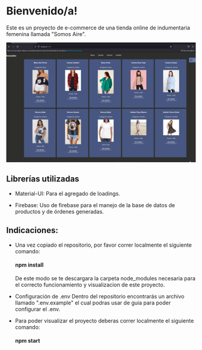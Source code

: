 # Bienvenido/a! 

Este es un proyecto de e-commerce de una tienda online de indumentaria femenina llamada "Somos Aire".

 
![Navigation][navegacion]

[navegacion]: /public/Presentacion.gif "Navegación"

## Librerías utilizadas

* Material-UI: Para el agregado de loadings.

* Firebase: Uso de firebase para el manejo de la base de datos de productos y de órdenes generadas.

## Indicaciones:

* Una vez copiado el repositorio, por favor correr localmente el siguiente comando: 
    #### npm install 
    
  De este modo se te descargara la carpeta node_modules necesaria para el correcto funcionamiento y visualizacion de este proyecto.

* Configuración de .env
 Dentro del repositorio encontrarás un archivo llamado ".env.example" el cual podras usar de guia para poder configurar el .env. 

* Para poder visualizar el proyecto deberas correr localmente el siguiente comando: 
    #### npm start 
